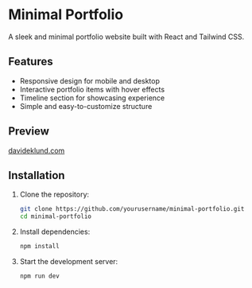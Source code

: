 # Minimal Portfolio

A sleek and minimal portfolio website built with React and Tailwind CSS.

## Features
- Responsive design for mobile and desktop
- Interactive portfolio items with hover effects
- Timeline section for showcasing experience
- Simple and easy-to-customize structure

## Preview
[davideklund.com](https://davideklund.com/)

## Installation

1. Clone the repository:
   ```sh
   git clone https://github.com/yourusername/minimal-portfolio.git
   cd minimal-portfolio
   ```
2. Install dependencies:
   ```sh
   npm install
   ```
3. Start the development server:
   ```sh
   npm run dev
   ```
